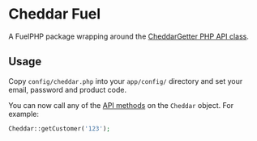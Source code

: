 # Cheddar Fuel

A FuelPHP package wrapping around the [CheddarGetter PHP API class](https://github.com/marcguyer/cheddargetter-client-php).

## Usage

Copy `config/cheddar.php` into your `app/config/` directory and set your email, password and product code.

You can now call any of the [API methods](https://cheddargetter.com/php-client/docs/) on the `Cheddar` object. For example:

```php
Cheddar::getCustomer('123');
```